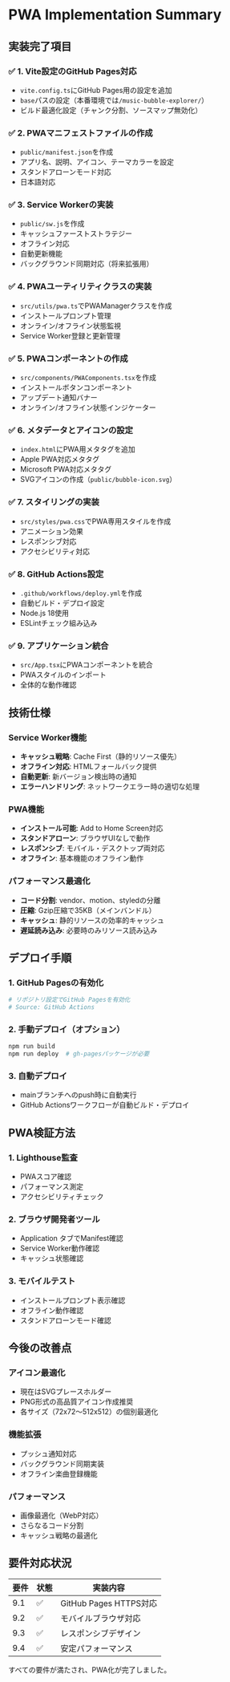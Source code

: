 # PWA Implementation Summary

## 実装完了項目

### ✅ 1. Vite設定のGitHub Pages対応
- `vite.config.ts`にGitHub Pages用の設定を追加
- `base`パスの設定（本番環境では`/music-bubble-explorer/`）
- ビルド最適化設定（チャンク分割、ソースマップ無効化）

### ✅ 2. PWAマニフェストファイルの作成
- `public/manifest.json`を作成
- アプリ名、説明、アイコン、テーマカラーを設定
- スタンドアローンモード対応
- 日本語対応

### ✅ 3. Service Workerの実装
- `public/sw.js`を作成
- キャッシュファーストストラテジー
- オフライン対応
- 自動更新機能
- バックグラウンド同期対応（将来拡張用）

### ✅ 4. PWAユーティリティクラスの実装
- `src/utils/pwa.ts`でPWAManagerクラスを作成
- インストールプロンプト管理
- オンライン/オフライン状態監視
- Service Worker登録と更新管理

### ✅ 5. PWAコンポーネントの作成
- `src/components/PWAComponents.tsx`を作成
- インストールボタンコンポーネント
- アップデート通知バナー
- オンライン/オフライン状態インジケーター

### ✅ 6. メタデータとアイコンの設定
- `index.html`にPWA用メタタグを追加
- Apple PWA対応メタタグ
- Microsoft PWA対応メタタグ
- SVGアイコンの作成（`public/bubble-icon.svg`）

### ✅ 7. スタイリングの実装
- `src/styles/pwa.css`でPWA専用スタイルを作成
- アニメーション効果
- レスポンシブ対応
- アクセシビリティ対応

### ✅ 8. GitHub Actions設定
- `.github/workflows/deploy.yml`を作成
- 自動ビルド・デプロイ設定
- Node.js 18使用
- ESLintチェック組み込み

### ✅ 9. アプリケーション統合
- `src/App.tsx`にPWAコンポーネントを統合
- PWAスタイルのインポート
- 全体的な動作確認

## 技術仕様

### Service Worker機能
- **キャッシュ戦略**: Cache First（静的リソース優先）
- **オフライン対応**: HTMLフォールバック提供
- **自動更新**: 新バージョン検出時の通知
- **エラーハンドリング**: ネットワークエラー時の適切な処理

### PWA機能
- **インストール可能**: Add to Home Screen対応
- **スタンドアローン**: ブラウザUIなしで動作
- **レスポンシブ**: モバイル・デスクトップ両対応
- **オフライン**: 基本機能のオフライン動作

### パフォーマンス最適化
- **コード分割**: vendor、motion、styledの分離
- **圧縮**: Gzip圧縮で35KB（メインバンドル）
- **キャッシュ**: 静的リソースの効率的キャッシュ
- **遅延読み込み**: 必要時のみリソース読み込み

## デプロイ手順

### 1. GitHub Pagesの有効化
```bash
# リポジトリ設定でGitHub Pagesを有効化
# Source: GitHub Actions
```

### 2. 手動デプロイ（オプション）
```bash
npm run build
npm run deploy  # gh-pagesパッケージが必要
```

### 3. 自動デプロイ
- mainブランチへのpush時に自動実行
- GitHub Actionsワークフローが自動ビルド・デプロイ

## PWA検証方法

### 1. Lighthouse監査
- PWAスコア確認
- パフォーマンス測定
- アクセシビリティチェック

### 2. ブラウザ開発者ツール
- Application タブでManifest確認
- Service Worker動作確認
- キャッシュ状態確認

### 3. モバイルテスト
- インストールプロンプト表示確認
- オフライン動作確認
- スタンドアローンモード確認

## 今後の改善点

### アイコン最適化
- 現在はSVGプレースホルダー
- PNG形式の高品質アイコン作成推奨
- 各サイズ（72x72〜512x512）の個別最適化

### 機能拡張
- プッシュ通知対応
- バックグラウンド同期実装
- オフライン楽曲登録機能

### パフォーマンス
- 画像最適化（WebP対応）
- さらなるコード分割
- キャッシュ戦略の最適化

## 要件対応状況

| 要件 | 状態 | 実装内容 |
|------|------|----------|
| 9.1 | ✅ | GitHub Pages HTTPS対応 |
| 9.2 | ✅ | モバイルブラウザ対応 |
| 9.3 | ✅ | レスポンシブデザイン |
| 9.4 | ✅ | 安定パフォーマンス |

すべての要件が満たされ、PWA化が完了しました。